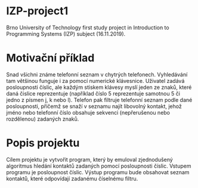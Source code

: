 # IZP-project1
Brno University of Technology first study project in Introduction to Programming Systems (IZP) subject (16.11.2019).

# Motivační příklad
Snad všichni známe telefonní seznam v chytrých telefonech. Vyhledávání tam většinou funguje i za pomocí numerické klávesnice. 
Uživatel zadává posloupnosti číslic, ale každým stiskem klávesy myslí jeden ze znaků, které daná čislice reprezentuje (například
číslo 5 reprezentuje samotnou 5 či jedno z písmen j, k nebo l). Telefon pak filtruje telefonní seznam podle dané posloupnosti,
přičemž se snaží v seznamu najít libovolný kontakt, jehož jméno nebo telefonní číslo obsahuje sekvenci (nepřerušenou nebo rozdělenou)
zadaných znaků.

# Popis projektu
Cílem projektu je vytvořit program, který by emuloval zjednodušený algoritmus hledání kontaktů zadaných pomocí posloupnosti číslic.
Vstupem programu je posloupnost číslic. Výstup programu bude obsahovat seznam kontaktů, které odpovídají zadanému číselnému filtru.